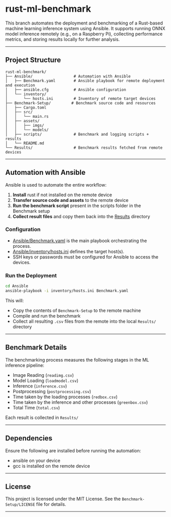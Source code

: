 # rust-ml-benchmark

This branch automates the deployment and benchmarking of a Rust-based machine learning inference system using Ansible. It supports running ONNX model inference remotely (e.g., on a Raspberry Pi), collecting performance metrics, and storing results locally for further analysis.

---

## Project Structure

```
rust-ml-benchmark/
├── Ansible/                  # Automation with Ansible
│   ├── Benchmark.yaml        # Ansible playbook for remote deployment and execution
│   ├── ansible.cfg           # Ansible configuration
│   └── inventory/
│       └── hosts.ini         # Inventory of remote target devices
├── Benchmark-Setup/         # Benchmark source code and resources
│   ├── Cargo.toml
│   ├── src/
│   │   └── main.rs 
│   ├── assets/
│   │   ├── imgs/
│   │   └── models/
│   ├── scripts/              # Benchmark and logging scripts + results
│   └── README.md 
└── Results/                  # Benchmark results fetched from remote devices
```

---

## Automation with Ansible

Ansible is used to automate the entire workflow:

1. **Install** rust if not installed on the remote device
2. **Transfer source code and assets** to the remote device
3. **Run the benchmark script** present in the scripts folder in the Benchmark setup
3. **Collect result files** and copy them back into the [Results](Results) directory

### Configuration

- [Ansible/Benchmark.yaml](Ansible/Benchmark.yaml) is the main playbook orchestrating the process.
- [Ansible/inventory/hosts.ini](Ansible/inventory/hosts.ini) defines the target host(s).
- SSH keys or passwords must be configured for Ansible to access the devices.

### Run the Deployment

```bash
cd Ansible
ansible-playbook -i inventory/hosts.ini Benchmark.yaml
```

This will:
- Copy the contents of `Benchmark-Setup` to the remote machine
- Compile and run the benchmark
- Collect all resulting `.csv` files from the remote into the local `Results/` directory

---

## Benchmark Details

The benchmarking process measures the following stages in the ML inference pipeline:

- Image Reading (`readimg.csv`)
- Model Loading (`loadmodel.csv`)
- Inference (`inference.csv`)
- Postprocessing (`postprocessing.csv`)
- Time taken by the loading processes (`redbox.csv`)
- Time taken by the inference and other processes (`greenbox.csv`)
- Total Time (`total.csv`)

Each result is collected in `Results/`

---

## Dependencies

Ensure the following are installed before running the automation:
- ansible on your device
- gcc is installed on the remote device

---

## License

This project is licensed under the MIT License. See the `Benchmark-Setup/LICENSE` file for details.

---
